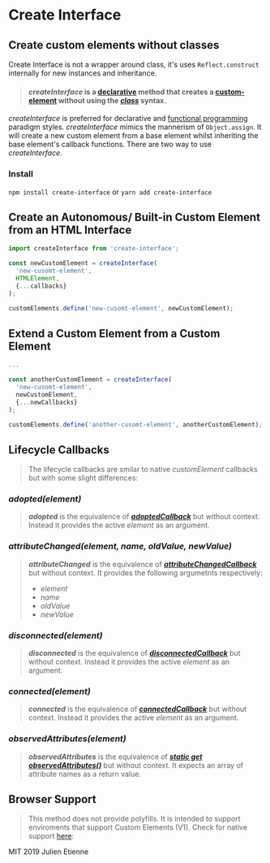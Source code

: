 # Create Interface

## Create custom elements without classes

Create Interface is not a wrapper around class, it's uses `Reflect.construct` internally for new instances and inheritance.

> #### _createInterface_ is a [declarative](https://en.wikipedia.org/wiki/Declarative_programming) method that creates a [custom-element](https://developer.mozilla.org/en-US/docs/Web/Web_Components/Using_custom_elements) without using the [_class_](https://developer.mozilla.org/en-US/docs/Web/JavaScript/Reference/Classes) syntax.

_createInterface_ is preferred for declarative and [functional programming](https://wiki.haskell.org/Functional_programming#Features_of_functional_languages) paradigm styles. _createInterface_ mimics the mannerism of 
`Object.assign`. It will create a new custom element from a base element whilst inheriting the base element's callback functions. 
There are two way to use _createInterface_.

### Install 
`npm install create-interface` or `yarn add create-interface`

## Create an Autonomous/ Built-in Custom Element from an HTML Interface
```javascript 
import createInterface from 'create-interface';

const newCustomElement = createInterface(
  'new-cusomt-element', 
  HTMLElement, 
  {...callbacks}
);

customElements.define('new-cusomt-element', newCustomElement); 

```
## Extend a Custom Element from a Custom Element 
```javascript 
...

const anotherCustomElement = createInterface(
  'new-cusomt-element',
  newCustomElement,
  {...newCallbacks}
);

customElements.define('another-cusomt-element', anotherCustomElement); 
```

## Lifecycle Callbacks

> The lifecycle callbacks are smilar to native _customElement_ callbacks but with some slight differences:

 ### _adopted(element)_
> **_adopted_**  is the equivalence of [**_adoptedCallback_**](https://developer.mozilla.org/en-US/docs/Web/Web_Components/Using_custom_elements#Using_the_lifecycle_callbacks) but without context. Instead it provides the active _element_ as an argument.

 ### _attributeChanged(element, name, oldValue, newValue)_
> **_attributeChanged_** is the equivalence of [**_attributeChangedCallback_**](https://developer.mozilla.org/en-US/docs/Web/Web_Components/Using_custom_elements#Using_the_lifecycle_callbacks) but without context. It provides the following argumetnts respectively: 
> - _element_
> - _name_ 
> - _oldValue_
> - _newValue_


 ### _disconnected(element)_
> **_disconnected_**  is the equivalence of [**_disconnectedCallback_**](https://developer.mozilla.org/en-US/docs/Web/Web_Components/Using_custom_elements#Using_the_lifecycle_callbacks) but without context. Instead it provides the active _element_ as an argument.

 ### _connected(element)_
> **_connected_**  is the equivalence of [**_connectedCallback_**](https://developer.mozilla.org/en-US/docs/Web/Web_Components/Using_custom_elements#Using_the_lifecycle_callbacks) but without context. Instead it provides the active _element_ as an argument.

 ### _observedAttributes(element)_
> **_observedAttributes_**  is the equivalence of [**_static get observedAttributes()_**](https://developer.mozilla.org/en-US/docs/Web/Web_Components/Using_custom_elements#Using_the_lifecycle_callbacks) but without context. It expects an array of attribute names as a return value.

 ## Browser Support
> This method does not provide polyfills. It is intended to support enviroments that support Custom Elements (V1).
Check for native support [here](https://caniuse.com/#feat=custom-elementsv1):

MIT 2019 Julien Etienne
